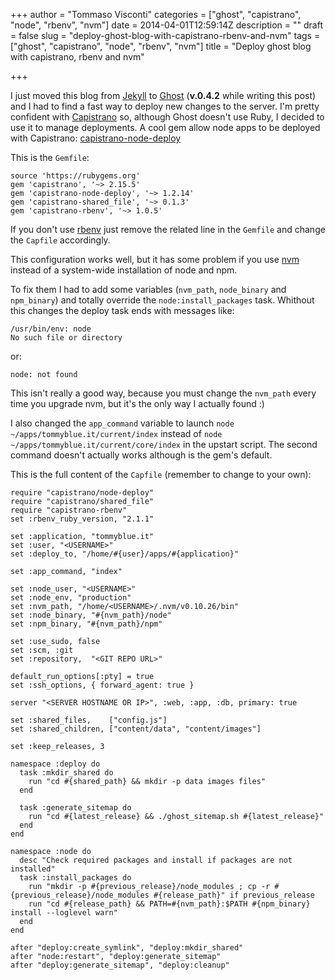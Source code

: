 +++
author = "Tommaso Visconti"
categories = ["ghost", "capistrano", "node", "rbenv", "nvm"]
date = 2014-04-01T12:59:14Z
description = ""
draft = false
slug = "deploy-ghost-blog-with-capistrano-rbenv-and-nvm"
tags = ["ghost", "capistrano", "node", "rbenv", "nvm"]
title = "Deploy ghost blog with capistrano, rbenv and nvm"

+++

I just moved this blog from [Jekyll](http://jekyllrb.com/) to [Ghost](https://ghost.org/) (**v.0.4.2** while writing this post) and I had to find a fast way to deploy new changes to the server.
I'm pretty confident with [Capistrano](http://capistranorb.com/) so, although Ghost doesn't use Ruby, I decided to use it to manage deployments.
A cool gem allow node apps to be deployed with Capistrano: [capistrano-node-deploy](https://github.com/loopj/capistrano-node-deploy)

This is the `Gemfile`:
```
source 'https://rubygems.org'
gem 'capistrano', '~> 2.15.5'
gem 'capistrano-node-deploy', '~> 1.2.14'
gem 'capistrano-shared_file', '~> 0.1.3'
gem 'capistrano-rbenv', '~> 1.0.5'
```
If you don't use [rbenv](https://github.com/sstephenson/rbenv) just remove the related line in the `Gemfile` and change the `Capfile` accordingly.

This configuration works well, but it has some problem if you use [nvm](https://github.com/creationix/nvm) instead of a system-wide installation of node and npm.

To fix them I had to add some variables (`nvm_path`, `node_binary` and `npm_binary`) and totally override the `node:install_packages` task. Whithout this changes the deploy task ends with messages like:

```
/usr/bin/env: node
No such file or directory
```
or: 
```
node: not found
```

This isn't really a good way, because you must change the `nvm_path` every time you upgrade nvm, but it's the only way I actually found :)

I also changed the `app_command` variable to launch `node ~/apps/tommyblue.it/current/index` instead of `node ~/apps/tommyblue.it/current/core/index` in the upstart script. The second command doesn't actually works although is the gem's default.

This is the full content of the `Capfile` (remember to change <UPPERCASE VALUES> to your own):

```prettyprint lang-ruby
require "capistrano/node-deploy"
require "capistrano/shared_file"
require "capistrano-rbenv"
set :rbenv_ruby_version, "2.1.1"

set :application, "tommyblue.it"
set :user, "<USERNAME>"
set :deploy_to, "/home/#{user}/apps/#{application}"

set :app_command, "index"

set :node_user, "<USERNAME>"
set :node_env, "production"
set :nvm_path, "/home/<USERNAME>/.nvm/v0.10.26/bin"
set :node_binary, "#{nvm_path}/node"
set :npm_binary, "#{nvm_path}/npm"

set :use_sudo, false
set :scm, :git
set :repository,  "<GIT REPO URL>"

default_run_options[:pty] = true
set :ssh_options, { forward_agent: true }

server "<SERVER HOSTNAME OR IP>", :web, :app, :db, primary: true

set :shared_files,    ["config.js"]
set :shared_children, ["content/data", "content/images"]

set :keep_releases, 3

namespace :deploy do
  task :mkdir_shared do
    run "cd #{shared_path} && mkdir -p data images files"
  end

  task :generate_sitemap do
    run "cd #{latest_release} && ./ghost_sitemap.sh #{latest_release}"
  end
end

namespace :node do
  desc "Check required packages and install if packages are not installed"
  task :install_packages do
    run "mkdir -p #{previous_release}/node_modules ; cp -r #{previous_release}/node_modules #{release_path}" if previous_release
    run "cd #{release_path} && PATH=#{nvm_path}:$PATH #{npm_binary} install --loglevel warn"
  end
end

after "deploy:create_symlink", "deploy:mkdir_shared"
after "node:restart", "deploy:generate_sitemap"
after "deploy:generate_sitemap", "deploy:cleanup"
```